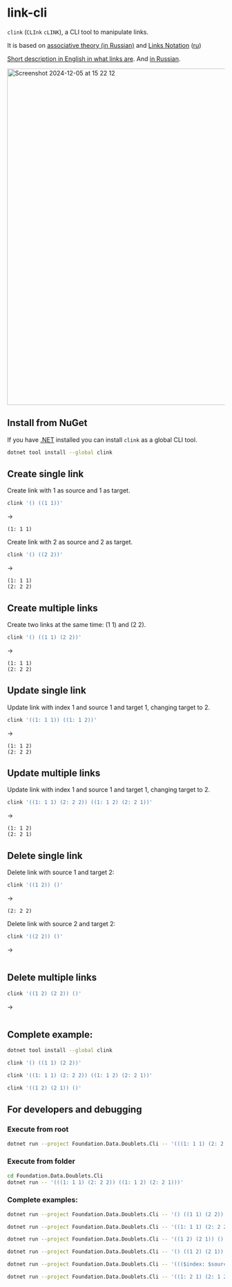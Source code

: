 # link-cli
`clink` (`CLInk` `cLINK`), a CLI tool to manipulate links.

It is based on [associative theory (in Russian)](https://habr.com/ru/companies/deepfoundation/articles/804617/) and [Links Notation](https://github.com/linksplatform/Protocols.Lino) ([ru](https://github.com/linksplatform/Protocols.Lino/blob/main/README.ru.md))

[Short description in English in what links are](https://github.com/linksplatform?view_as=public). And [in Russian](https://github.com/linksplatform/.github/blob/main/profile/README.ru.md).

<img width="777" alt="Screenshot 2024-12-05 at 15 22 12" src="https://github.com/user-attachments/assets/01d35e39-4bfd-4639-a457-fa86840e2bb8" />

## Install from NuGet

If you have [.NET](https://dotnet.microsoft.com/en-us/download) installed you can install `clink` as a global CLI tool. 

```bash
dotnet tool install --global clink
```

## Create single link

Create link with 1 as source and 1 as target.

```bash
clink '() ((1 1))'
```
→
```
(1: 1 1)
```

Create link with 2 as source and 2 as target.

```bash
clink '() ((2 2))'
```
→
```
(1: 1 1)
(2: 2 2)
```

## Create multiple links

Create two links at the same time: (1 1) and (2 2).

```bash
clink '() ((1 1) (2 2))'
```
→
```
(1: 1 1)
(2: 2 2)
```

## Update single link

Update link with index 1 and source 1 and target 1, changing target to 2.

```bash
clink '((1: 1 1)) ((1: 1 2))'
```
→
```
(1: 1 2)
(2: 2 2)
```

## Update multiple links

Update link with index 1 and source 1 and target 1, changing target to 2.

```bash
clink '((1: 1 1) (2: 2 2)) ((1: 1 2) (2: 2 1))'
```
→
```
(1: 1 2)
(2: 2 1)
```

## Delete single link

Delete link with source 1 and target 2:

```bash
clink '((1 2)) ()'
```
→
```
(2: 2 2)
```

Delete link with source 2 and target 2:

```bash
clink '((2 2)) ()'
```
→
```
```

## Delete multiple links

```bash
clink '((1 2) (2 2)) ()'
```
→
```
```

## Complete example:

```bash
dotnet tool install --global clink

clink '() ((1 1) (2 2))'

clink '((1: 1 1) (2: 2 2)) ((1: 1 2) (2: 2 1))'

clink '((1 2) (2 1)) ()'
```

## For developers and debugging

### Execute from root

```bash
dotnet run --project Foundation.Data.Doublets.Cli -- '(((1: 1 1) (2: 2 2)) ((1: 1 2) (2: 2 1)))'
```

### Execute from folder

```bash
cd Foundation.Data.Doublets.Cli
dotnet run -- '(((1: 1 1) (2: 2 2)) ((1: 1 2) (2: 2 1)))'
```


### Complete examples:

```bash
dotnet run --project Foundation.Data.Doublets.Cli -- '() ((1 1) (2 2))'

dotnet run --project Foundation.Data.Doublets.Cli -- '((1: 1 1) (2: 2 2)) ((1: 1 2) (2: 2 1))'

dotnet run --project Foundation.Data.Doublets.Cli -- '((1 2) (2 1)) ()'
```

```bash
dotnet run --project Foundation.Data.Doublets.Cli -- '() ((1 2) (2 1))'

dotnet run --project Foundation.Data.Doublets.Cli -- '((($index: $source $target)) (($index: $target $source)))'

dotnet run --project Foundation.Data.Doublets.Cli -- '((1: 2 1) (2: 1 2)) ()'
```
